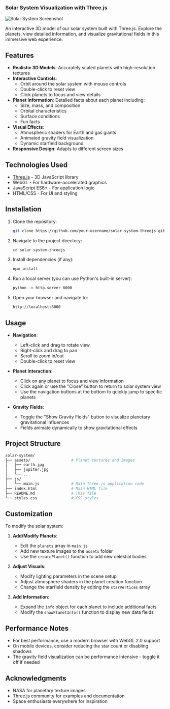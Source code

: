 
### Solar System Visualization with Three.js

![Solar System Screenshot](https://github.com/user-attachments/assets/fd5cfc8a-92ae-46ea-8278-a347f80e1839)

An interactive 3D model of our solar system built with Three.js. Explore the planets, view detailed information, and visualize gravitational fields in this immersive web experience.

## Features

- **Realistic 3D Models**: Accurately scaled planets with high-resolution textures
- **Interactive Controls**: 
  - Orbit around the solar system with mouse controls
  - Double-click to reset view
  - Click planets to focus and view details
- **Planet Information**: Detailed facts about each planet including:
  - Size, mass, and composition
  - Orbital characteristics
  - Surface conditions
  - Fun facts
- **Visual Effects**:
  - Atmospheric shaders for Earth and gas giants
  - Animated gravity field visualization
  - Dynamic starfield background
- **Responsive Design**: Adapts to different screen sizes

## Technologies Used

- [Three.js](https://threejs.org/) - 3D JavaScript library
- WebGL - For hardware-accelerated graphics
- JavaScript ES6+ - For application logic
- HTML/CSS - For UI and styling

## Installation

1. Clone the repository:
   ```bash
   git clone https://github.com/your-username/solar-system-threejs.git
   ```
2. Navigate to the project directory:
   ```bash
   cd solar-system-threejs
   ```
3. Install dependencies (if any):
   ```bash
   npm install
   ```
4. Run a local server (you can use Python's built-in server):
   ```bash
   python -m http.server 8000
   ```
5. Open your browser and navigate to:
   ```bash
   http://localhost:8000
   ```

## Usage

- **Navigation**:
  - Left-click and drag to rotate view
  - Right-click and drag to pan
  - Scroll to zoom in/out
  - Double-click to reset view

- **Planet Interaction**:
  - Click on any planet to focus and view information
  - Click again or use the "Close" button to return to solar system view
  - Use the navigation buttons at the bottom to quickly jump to specific planets

- **Gravity Fields**:
  - Toggle the "Show Gravity Fields" button to visualize planetary gravitational influences
  - Fields animate dynamically to show gravitational effects

## Project Structure

```bash
solar-system/
├── assets/                  # Planet textures and images
│   ├── earth.jpg
│   ├── jupiter.jpg
│   └── ...
├── js/
│   └── main.js              # Main Three.js application code
├── index.html               # Main HTML file
├── README.md                # This file
└── styles.css               # CSS styles
```

## Customization

To modify the solar system:

1. **Add/Modify Planets**:
   - Edit the `planets` array in `main.js`
   - Add new texture images to the `assets` folder
   - Use the `createPlanet()` function to add new celestial bodies

2. **Adjust Visuals**:
   - Modify lighting parameters in the scene setup
   - Adjust atmosphere shaders in the planet creation function
   - Change the starfield density by editing the `starVertices` array

3. **Add Information**:
   - Expand the `info` object for each planet to include additional facts
   - Modify the `showPlanetInfo()` function to display new data fields

## Performance Notes

- For best performance, use a modern browser with WebGL 2.0 support
- On mobile devices, consider reducing the star count or disabling shadows
- The gravity field visualization can be performance intensive - toggle it off if needed


## Acknowledgments

- NASA for planetary texture images
- Three.js community for examples and documentation
- Space enthusiasts everywhere for inspiration
